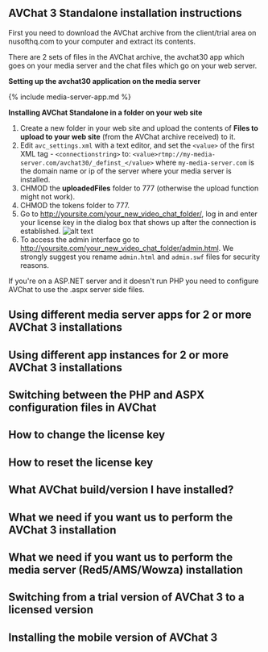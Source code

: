 
<h2 id="standalone-installation-instructions">AVChat 3 Standalone installation instructions</h2>

First you need to download the AVChat archive from the client/trial area on nusofthq.com to your computer and extract its contents.

There are 2 sets of files in the AVChat archive, the avchat30 app which goes on your media server and the chat files which go on your web server.

**Setting up the avchat30 application on the media server**

{% include media-server-app.md %}

**Installing AVChat Standalone in a folder on your web site**

1. Create a new folder in your web site and upload the contents of **Files to upload to your web site** (from the AVChat archive received) to it.
2. Edit `avc_settings.xml` with a text editor, and set the `<value>` of the first XML tag - `<connectionstring>` to: `<value>rtmp://my-media-server.com/avchat30/_definst_</value>` where `my-media-server.com` is the domain name or ip of the server where your media server is installed.
3. CHMOD the **uploadedFiles** folder to 777 (otherwise the upload function might not work).
4. CHMOD the tokens folder to 777.
5. Go to http://yoursite.com/your_new_video_chat_folder/, log in and enter your license key in the dialog box that shows up after the connection is established.
![alt text](http://docs.avchat.net/assets/images/license_key.jpg)
6. To access the admin interface go to http://yoursite.com/your_new_video_chat_folder/admin.html. We strongly suggest you rename `admin.html` and `admin.swf` files for security reasons.

If you're on a ASP.NET server and it doesn't run PHP you need to configure AVChat to use the .aspx server side files.

<h2 id="using-different-medias-server-apps">Using different media server apps for 2 or more AVChat 3 installations</h2>

<h2 id="using-different-app-instances">Using different app instances for 2 or more AVChat 3 installations</h2>

<h2 id="switching-between-config-files">Switching between the PHP and ASPX configuration files in AVChat</h2>

<h2 id="change-license-key">How to change the license key</h2>

<h2 id="reset-license-key">How to reset the license key</h2>

<h2 id="installed-version">What AVChat build/version I have installed?</h2>

<h2 id="what-we-need-for-installation">What we need if you want us to perform the AVChat 3 installation</h2>

<h2 id="what-we-need-for-installation-media-server">What we need if you want us to perform the media server (Red5/AMS/Wowza) installation</h2>

<h2 id="switch-from-trial-to-licensed">Switching from a trial version of AVChat 3 to a licensed version</h2>

<h2 id="installing-mobile-version">Installing the mobile version of AVChat 3</h2>

